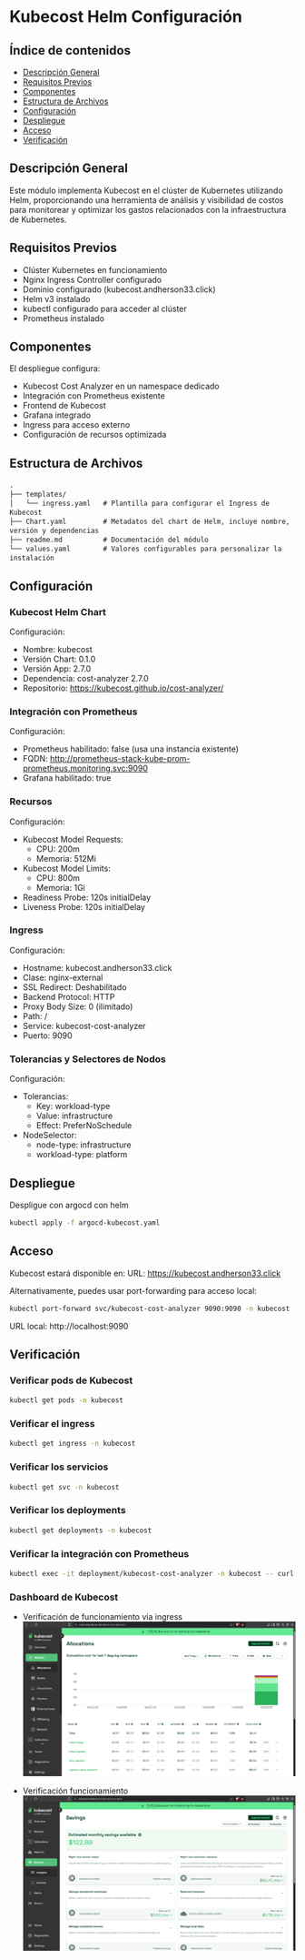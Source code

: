 # Kubecost Helm Configuración

## Índice de contenidos
* [Descripción General](#descripcion)
* [Requisitos Previos](#requisitos)
* [Componentes](#componentes)
* [Estructura de Archivos](#estructura)
* [Configuración](#configuracion)
* [Despliegue](#despliegue)
* [Acceso](#acceso)
* [Verificación](#verificacion)
  
<a name="descripcion"></a>
## Descripción General
Este módulo implementa Kubecost en el clúster de Kubernetes utilizando Helm, proporcionando una herramienta de análisis y visibilidad de costos para monitorear y optimizar los gastos relacionados con la infraestructura de Kubernetes.

<a name="requisitos"></a>
## Requisitos Previos
- Clúster Kubernetes en funcionamiento
- Nginx Ingress Controller configurado
- Dominio configurado (kubecost.andherson33.click)
- Helm v3 instalado
- kubectl configurado para acceder al clúster
- Prometheus instalado

<a name="componentes"></a>
## Componentes
El despliegue configura:
- Kubecost Cost Analyzer en un namespace dedicado
- Integración con Prometheus existente
- Frontend de Kubecost
- Grafana integrado
- Ingress para acceso externo
- Configuración de recursos optimizada

<a name="estructura"></a>
## Estructura de Archivos
```
.
├── templates/
│   └── ingress.yaml   # Plantilla para configurar el Ingress de Kubecost
├── Chart.yaml         # Metadatos del chart de Helm, incluye nombre, versión y dependencias
├── readme.md          # Documentación del módulo
└── values.yaml        # Valores configurables para personalizar la instalación
```

<a name="configuracion"></a>
## Configuración
### Kubecost Helm Chart
Configuración:
- Nombre: kubecost
- Versión Chart: 0.1.0
- Versión App: 2.7.0
- Dependencia: cost-analyzer 2.7.0
- Repositorio: https://kubecost.github.io/cost-analyzer/

### Integración con Prometheus
Configuración:
- Prometheus habilitado: false (usa una instancia existente)
- FQDN: http://prometheus-stack-kube-prom-prometheus.monitoring.svc:9090
- Grafana habilitado: true

### Recursos
Configuración:
- Kubecost Model Requests:
  - CPU: 200m
  - Memoria: 512Mi
- Kubecost Model Limits:
  - CPU: 800m
  - Memoria: 1Gi
- Readiness Probe: 120s initialDelay
- Liveness Probe: 120s initialDelay

### Ingress
Configuración:
- Hostname: kubecost.andherson33.click
- Clase: nginx-external
- SSL Redirect: Deshabilitado
- Backend Protocol: HTTP
- Proxy Body Size: 0 (ilimitado)
- Path: /
- Service: kubecost-cost-analyzer
- Puerto: 9090

### Tolerancias y Selectores de Nodos
Configuración:
- Tolerancias:
  - Key: workload-type
  - Value: infrastructure
  - Effect: PreferNoSchedule
- NodeSelector:
  - node-type: infrastructure
  - workload-type: platform

<a name="despliegue"></a>
## Despliegue

Despligue con argocd con helm
```bash
kubectl apply -f argocd-kubecost.yaml
```

<a name="acceso"></a>
## Acceso
Kubecost estará disponible en:
URL: https://kubecost.andherson33.click

Alternativamente, puedes usar port-forwarding para acceso local:
```bash
kubectl port-forward svc/kubecost-cost-analyzer 9090:9090 -n kubecost
```

URL local: http://localhost:9090

<a name="verificacion"></a>
## Verificación
### Verificar pods de Kubecost
```bash
kubectl get pods -n kubecost
```

### Verificar el ingress
```bash
kubectl get ingress -n kubecost
```

### Verificar los servicios
```bash
kubectl get svc -n kubecost
```

### Verificar los deployments
```bash
kubectl get deployments -n kubecost
```

### Verificar la integración con Prometheus
```bash
kubectl exec -it deployment/kubecost-cost-analyzer -n kubecost -- curl -s http://prometheus-stack-kube-prom-prometheus.monitoring.svc:9090/-/healthy
```

### Dashboard de Kubecost

- Verificación de funcionamiento via ingress
![Arquitectura](https://github.com/Andherson333333/robot-shop/blob/master/Infrastructure-cloud-EKS/infra-node/kubecost-helm/imagenes/kube-cost-1.png)


- Verificación funcionamiento
![Arquitectura](https://github.com/Andherson333333/robot-shop/blob/master/Infrastructure-cloud-EKS/infra-node/kubecost-helm/imagenes/kube-cost-2.png)
